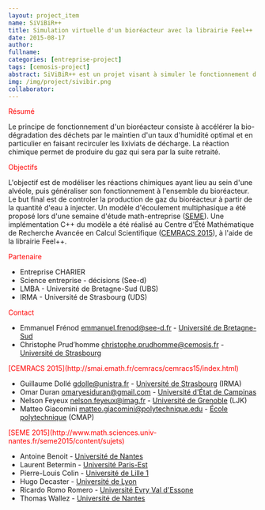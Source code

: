 ```yaml
---
layout: project_item
name: SiViBiR++
title: Simulation virtuelle d'un bioréacteur avec la librairie Feel++
date: 2015-08-17
author:
fullname:
categories: [entreprise-project]
tags: [cemosis-project]
abstract: SiViBiR++ est un projet visant à simuler le fonctionnement d'un bioreacteur
img: /img/project/sivibir.png
collaborator: 
---
```


<p style="color:red">Résumé</p>

Le principe de fonctionnement d'un bioréacteur consiste à accélérer la
bio-dégradation des déchets par le maintien d'un taux d'humidité optimal et en
particulier en faisant recirculer les lixiviats de décharge.  La réaction
chimique permet de produire du gaz qui sera par la suite retraité.

<p style="color:red">Objectifs</p>

L'objectif est de modéliser les réactions chimiques ayant lieu au sein d'une
alvéole, puis généraliser son fonctionnement à l'ensemble du bioréacteur. Le
but final est de controler la production de gaz du bioréacteur à partir de la
quantité d'eau à injecter.
Un modèle d'écoulement multiphasique a été proposé lors d'une semaine
d'étude math-entreprise ([SEME](http://www.math.sciences.univ-nantes.fr/seme2015/content/sujets)). Une implémentation C++ du modèle a été
réalisé au Centre d'Été Mathématique de Recherche Avancée en Calcul
Scientifique ([CEMRACS 2015](http://smai.emath.fr/cemracs/cemracs15/index.html)), à l'aide de la librairie Feel++.

<p style="color:red">Partenaire</p>

- Entreprise CHARIER
- Science entreprise - décisions (See-d)
- LMBA - Université de Bretagne-Sud (UBS)
- IRMA - Université de Strasbourg (UDS)

<p style="color:red">Contact</p>

- Emmanuel Frénod emmanuel.frenod@see-d.fr - [Université de Bretagne-Sud](http://www.univ-ubs.fr/)
- Christophe Prud’homme christophe.prudhomme@cemosis.fr - [Université de Strasbourg](http://www.unistra.fr/)

<p style="color:red">[CEMRACS 2015](http://smai.emath.fr/cemracs/cemracs15/index.html)</p>

- Guillaume Dollé gdolle@unistra.fr - [Université de Strasbourg](http://www.unistra.fr/) (IRMA)
- Omar Duran omaryesiduran@gmail.com - [Université d'État de Campinas](http://www.unicamp.br)
- Nelson Feyeux nelson.feyeux@imag.fr - [Université de Grenoble](https://www.ujf-grenoble.fr/) (LJK)
- Matteo Giacomini matteo.giacomini@polytechnique.edu - [École polytechnique](https://www.polytechnique.fr/) (CMAP)

<p style="color:red">[SEME 2015](http://www.math.sciences.univ-nantes.fr/seme2015/content/sujets)</p>

- Antoine Benoit - [Université de Nantes](http://www.univ-nantes.fr/)
- Laurent Betermin - [Université Paris-Est](http://www.univ-paris-est.fr/fr)
- Pierre-Louis Colin - [Université de Lille 1](http://www.univ-lille1.fr/)
- Hugo Decaster - [Université de Lyon](http://www.universite-lyon.fr/)
- Ricardo Romo Romero - [Université Evry Val d'Essone](http://www.univ-evry.fr/)
- Thomas Wallez - [Université de Nantes](http://www.univ-nantes.fr/)
